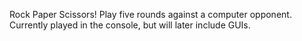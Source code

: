 Rock Paper Scissors! Play five rounds against a computer opponent. Currently played in the console, but will later include GUIs.
